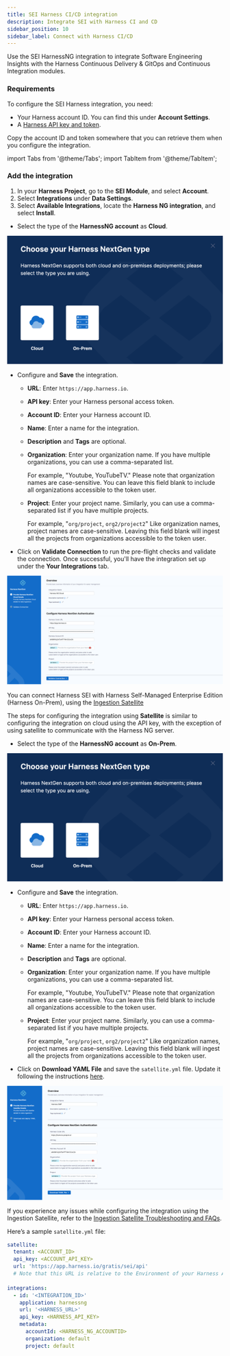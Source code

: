 ```yaml
---
title: SEI Harness CI/CD integration
description: Integrate SEI with Harness CI and CD
sidebar_position: 10
sidebar_label: Connect with Harness CI/CD
---
```


Use the SEI HarnessNG integration to integrate Software Engineering Insights with the Harness Continuous Delivery & GitOps and Continuous Integration modules.

### Requirements

To configure the SEI Harness integration, you need:

* Your Harness account ID. You can find this under **Account Settings**.
* A [Harness API key and token](/docs/platform/automation/api/add-and-manage-api-keys).

Copy the account ID and token somewhere that you can retrieve them when you configure the integration.

import Tabs from '@theme/Tabs';
import TabItem from '@theme/TabItem';

### Add the integration

1. In your **Harness Project**, go to the **SEI Module**, and select **Account**.
2. Select **Integrations** under **Data Settings**.
3. Select **Available Integrations**, locate the **Harness NG integration**, and select **Install**.

<Tabs>
  <TabItem value="cloud" label="Cloud" default>

* Select the type of the **HarnessNG account** as **Cloud**.

![](../static/harnessng-1.png)

* Configure and **Save** the integration.
   * **URL**: Enter `https://app.harness.io`.
   * **API key**: Enter your Harness personal access token.
   * **Account ID**: Enter your Harness account ID.
   * **Name**: Enter a name for the integration.
   * **Description** and **Tags** are optional.
   * **Organization**: Enter your organization name. If you have multiple organizations, you can use a comma-separated list.
     
     For example, "Youtube, YouTubeTV." Please note that organization names are case-sensitive. You can leave this field blank to include all organizations accessible to the token user.
   * **Project**: Enter your project name. Similarly, you can use a comma-separated list if you have multiple projects.
     
     For example, "`org/project`, `org2/project2`" Like organization names, project names are case-sensitive. Leaving this field blank will ingest all the projects from organizations accessible to the token user.
* Click on **Validate Connection** to run the pre-flight checks and validate the connection. Once successful, you'll have the integration set up under the **Your Integrations** tab.

![](../static/harnessng-2.png)

</TabItem>

<TabItem value="harness-smp" label="Harness Self-Managed Enterprise Edition">

You can connect Harness SEI with Harness Self-Managed Enterprise Edition (Harness On-Prem), using the [Ingestion Satellite](/docs/software-engineering-insights/sei-ingestion-satellite/run-the-satellite-container)

The steps for configuring the integration using **Satellite** is similar to configuring the integration on cloud using the API key, with the exception of using satellite to communicate with the Harness NG server.

* Select the type of the **HarnessNG account** as **On-Prem**.

![](../static/harnessng-1.png)

* Configure and **Save** the integration.
   * **URL**: Enter `https://app.harness.io`.
   * **API key**: Enter your Harness personal access token.
   * **Account ID**: Enter your Harness account ID.
   * **Name**: Enter a name for the integration.
   * **Description** and **Tags** are optional.
   * **Organization**: Enter your organization name. If you have multiple organizations, you can use a comma-separated list.
     
     For example, "Youtube, YouTubeTV." Please note that organization names are case-sensitive. You can leave this field blank to include all organizations accessible to the token user.
   * **Project**: Enter your project name. Similarly, you can use a comma-separated list if you have multiple projects.
     
     For example, "`org/project`, `org2/project2`" Like organization names, project names are case-sensitive. Leaving this field blank will ingest all the projects from organizations accessible to the token user.
* Click on **Download YAML File** and save the `satellite.yml` file. Update it following the instructions [here](/docs/software-engineering-insights/sei-ingestion-satellite/satellite-overview).

![](../static/harnessng-3.png)

If you experience any issues while configuring the integration using the Ingestion Satellite, refer to the [Ingestion Satellite Troubleshooting and FAQs](/docs/software-engineering-insights/sei-ingestion-satellite/satellite-troubleshooting-and-faqs).

Here’s a sample `satellite.yml` file:

```yaml
satellite:
  tenant: <ACCOUNT_ID>
  api_key: <ACCOUNT_API_KEY>
  url: 'https://app.harness.io/gratis/sei/api'
  # Note that this URL is relative to the Environment of your Harness Account.

integrations:
  - id: '<INTEGRATION_ID>'
    application: harnessng
    url: '<HARNESS_URL>'
    api_key: <HARNESS_API_KEY>
    metadata:
      accountId: <HARNESS_NG_ACCOUNTID>
      organization: default
      project: default

```

</TabItem>
</Tabs>
